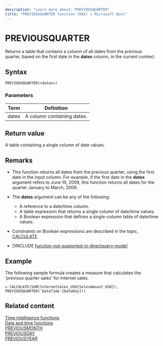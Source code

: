 ```yaml
---
description: "Learn more about: PREVIOUSQUARTER"
title: "PREVIOUSQUARTER function (DAX) | Microsoft Docs"
---
```

# PREVIOUSQUARTER

Returns a table that contains a column of all dates from the previous quarter, based on the first date in the **dates** column, in the current context.  
  
## Syntax  
  
```dax
PREVIOUSQUARTER(<dates>)  
```
  
### Parameters  
  
|Term|Definition|  
|--------|--------------|  
|dates|A column containing dates.|  
  
## Return value

A table containing a single column of date values.  
  
## Remarks

- This function returns all dates from the previous quarter, using the first date in the input column. For example, if the first date in the **dates** argument refers to June 10, 2009,  this function returns all dates for the quarter January to March, 2009.  
  
- The **dates** argument can be any of the following:  
  - A reference to a date/time column.  
  - A table expression that returns a single column of date/time values.  
  - A Boolean expression that defines a single-column table of date/time values.  
  
- Constraints on Boolean expressions are described in the topic, [CALCULATE](calculate-function-dax.md).  
  
- [!INCLUDE [function-not-supported-in-directquery-mode](includes/function-not-supported-in-directquery-mode.md)]
  
## Example

The following sample formula creates a measure that calculates the 'previous quarter sales' for Internet sales.  
  
```dax
= CALCULATE(SUM(InternetSales_USD[SalesAmount_USD]), PREVIOUSQUARTER('DateTime'[DateKey]))  
```
  
## Related content

[Time intelligence functions](time-intelligence-functions-dax.md)  
[Date and time functions](date-and-time-functions-dax.md)  
[PREVIOUSMONTH](previousmonth-function-dax.md)  
[PREVIOUSDAY](previousday-function-dax.md)  
[PREVIOUSYEAR](previousyear-function-dax.md)
